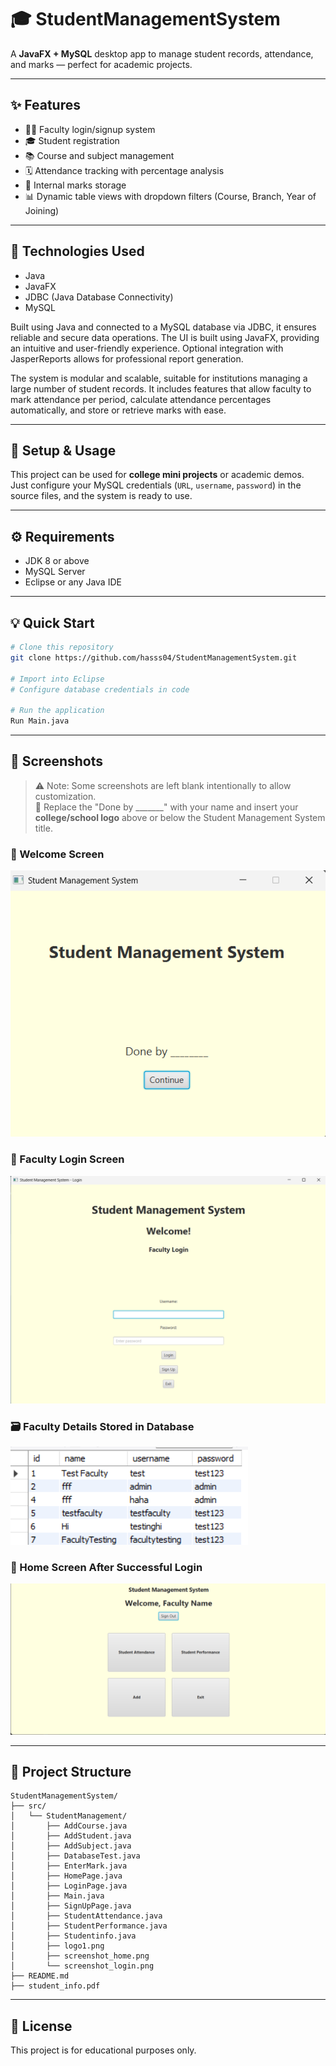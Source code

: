 
# 🎓 StudentManagementSystem

A **JavaFX + MySQL** desktop app to manage student records, attendance, and marks — perfect for academic projects.

---

## ✨ Features

- 👩‍🏫 Faculty login/signup system  
- 🎓 Student registration  
- 📚 Course and subject management  
- 🗓️ Attendance tracking with percentage analysis  
- 🧪 Internal marks storage  
- 📊 Dynamic table views with dropdown filters (Course, Branch, Year of Joining)

---

## 🔧 Technologies Used

- Java
- JavaFX
- JDBC (Java Database Connectivity)
- MySQL

Built using Java and connected to a MySQL database via JDBC, it ensures reliable and secure data operations. The UI is built using JavaFX, providing an intuitive and user-friendly experience. Optional integration with JasperReports allows for professional report generation.

The system is modular and scalable, suitable for institutions managing a large number of student records. It includes features that allow faculty to mark attendance per period, calculate attendance percentages automatically, and store or retrieve marks with ease.

---

## 🚀 Setup & Usage

This project can be used for **college mini projects** or academic demos.  
Just configure your MySQL credentials (`URL`, `username`, `password`) in the source files, and the system is ready to use.

---

## ⚙️ Requirements

- JDK 8 or above  
- MySQL Server  
- Eclipse or any Java IDE  

---

## 💡 Quick Start

```bash
# Clone this repository
git clone https://github.com/hasss04/StudentManagementSystem.git

# Import into Eclipse
# Configure database credentials in code

# Run the application
Run Main.java
```

---

## 📸 Screenshots
> ⚠️ Note: Some screenshots are left blank intentionally to allow customization.  
> 📌 Replace the "Done by _______" with your name and insert your **college/school logo** above or below the Student Management System title.

### 👋 Welcome Screen  
![Home Screen](StudentManagementSystem/src/StudentManagement/screenshot_home.png)

### 🔐 Faculty Login Screen  
![Login Screen](StudentManagementSystem/src/StudentManagement/screenshot_login.png)

### 🗃️ Faculty Details Stored in Database  
![Database Screen](StudentManagementSystem/src/StudentManagement/screenshot_database.png)

### 🏡 Home Screen After Successful Login  
![Faculty Home](StudentManagementSystem/src/StudentManagement/screenshot_homepage.png)


---

## 📁 Project Structure

```
StudentManagementSystem/
├── src/
│   └── StudentManagement/
│       ├── AddCourse.java
│       ├── AddStudent.java
│       ├── AddSubject.java
│       ├── DatabaseTest.java
│       ├── EnterMark.java
│       ├── HomePage.java
│       ├── LoginPage.java
│       ├── Main.java
│       ├── SignUpPage.java
│       ├── StudentAttendance.java
│       ├── StudentPerformance.java
│       ├── Studentinfo.java
│       ├── logo1.png
│       ├── screenshot_home.png
│       └── screenshot_login.png
├── README.md
├── student_info.pdf
```

---

## 📄 License

This project is for educational purposes only.

